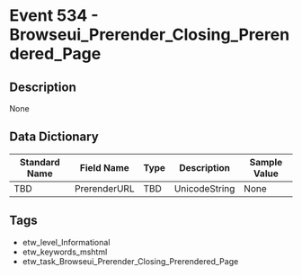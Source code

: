 # Event 534 - Browseui_Prerender_Closing_Prerendered_Page

## Description
None

## Data Dictionary
|Standard Name|Field Name|Type|Description|Sample Value|
|---|---|---|---|---|
|TBD|PrerenderURL|TBD|UnicodeString|None|None|

## Tags
* etw_level_Informational
* etw_keywords_mshtml
* etw_task_Browseui_Prerender_Closing_Prerendered_Page